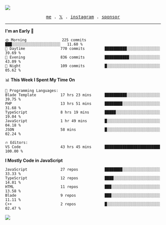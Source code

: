 <img style="bottom: 800px;" src="https://imgur.com/rilHVxA.png"/>
<p align="center">
  <samp>
    <a href="https://fayln.com">me</a> .
    <!-- <a href="https://fayln.com/projects">projects</a> . -->
    <a href="https://go.fayln.com/twitter">𝕏</a> .
    <a href="https://go.fayln.com/instagram">instagram</a> .
<!--     <a href="https://go.fayln.com/polywork">polywork</a> . -->
    <a href="https://github.com/sponsors/faridhnzz">sponsor</a>
  </samp>
</p>

---
<!--START_SECTION:waka-->
**I'm an Early 🐤** 

```text
🌞 Morning                225 commits         ███░░░░░░░░░░░░░░░░░░░░░░   11.60 % 
🌆 Daytime                770 commits         ██████████░░░░░░░░░░░░░░░   39.69 % 
🌃 Evening                836 commits         ███████████░░░░░░░░░░░░░░   43.09 % 
🌙 Night                  109 commits         █░░░░░░░░░░░░░░░░░░░░░░░░   05.62 % 
```


📊 **This Week I Spent My Time On** 

```text
💬 Programming Languages: 
Blade Template           17 hrs 23 mins      ██████████░░░░░░░░░░░░░░░   39.75 % 
PHP                      13 hrs 51 mins      ████████░░░░░░░░░░░░░░░░░   31.68 % 
TypeScript               8 hrs 19 mins       █████░░░░░░░░░░░░░░░░░░░░   19.04 % 
JavaScript               1 hr 49 mins        █░░░░░░░░░░░░░░░░░░░░░░░░   04.18 % 
JSON                     58 mins             █░░░░░░░░░░░░░░░░░░░░░░░░   02.24 % 

🔥 Editors: 
VS Code                  43 hrs 45 mins      █████████████████████████   100.00 % 
```

**I Mostly Code in JavaScript** 

```text
JavaScript               27 repos            ████████░░░░░░░░░░░░░░░░░   33.33 % 
TypeScript               12 repos            ████░░░░░░░░░░░░░░░░░░░░░   14.81 % 
HTML                     11 repos            ███░░░░░░░░░░░░░░░░░░░░░░   13.58 % 
Blade                    9 repos             ███░░░░░░░░░░░░░░░░░░░░░░   11.11 % 
C++                      2 repos             █░░░░░░░░░░░░░░░░░░░░░░░░   02.47 % 
```




<!--END_SECTION:waka-->

![](https://hit.yhype.me/github/profile?user_id=29797712)
